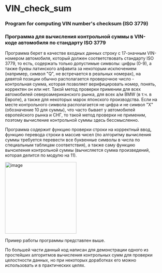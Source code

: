 # VIN_check_sum
### Program for computing VIN number's checksum (ISO 3779)
### Программа для вычисления контрольной суммы в VIN-коде автомобиля по стандарту ISO 3779

Программа берет в качестве входных данных строку с 17-значным VIN-номером автомобиля, который должен соответствовать стандарту ISO 3779,
то есть, содержать только допустимые символы: цифры (0-9), а также буквы латинского алфавита за некоторым исключением (например, символ "Q", не встречается
в реальных номерах), на девятой позиции обычно располагается проверочное число - контрольная сумма, которая позволяет верифицировать номер, понять,
корректен он или нет. Такой метод проверки применим для всех автомобилей североамериканского рынка, для всех а/м BMW (в т.ч. в Европе), а также для некоторых
марок японского производства. Если на месте контрольного символа располагается не цифра и не символ "X" (обозначение 10 для суммы), что часто бывает
у автомобилей европейского рынка и СНГ, то такой метод проверки не применим, поэтому вычисление контрольной суммы здесь бессмысленно. 

Программа содержит функцию проверки строки на корректный ввод, функцию перевода строки в массив чисел (по алгоритму вычисления суммы требуется перевести все
буквенные символы в числа по специальным таблицам соответствия), а также саму функцию вычсиления контрольной суммы (вычисляется сумма произведений, которая
делится по модулю на 11). 

<img width="236" alt="image" src="https://user-images.githubusercontent.com/46458667/175407439-01f9d980-8b1f-4b8a-be32-85288830fbad.png">

Пример работы программы представлен выше.

По большей части данный код написан для демонстрации одного из простейших алгоритмов вычисления контрольных сумм для проверки целостности данных, 
но при некоторых доработках его можно использовать и в практических целях. 
